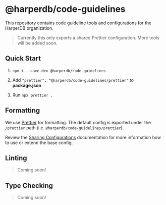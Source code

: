 # @harperdb/code-guidelines

This repository contains code guideline tools and configurations for the HarperDB organization.

> Currently this only exports a shared Prettier configuration. More tools will be added soon.

## Quick Start

1. `npm i --save-dev @harperdb/code-guidelines`

2. Add `"prettier": "@harperdb/code-guidelines/prettier"` to **package.json**.

3. Run `npx prettier .`

## Formatting

We use [Prettier](https://prettier.io/) for formatting. The default config is exported under the `/prettier` path (i.e. `@harperdb/code-guidelines/prettier`).

Review the [Sharing Configurations](https://prettier.io/docs/en/sharing-configurations) documentation for more information how to use or extend the base config.

## Linting

> Coming soon!

## Type Checking

> Coming soon!
